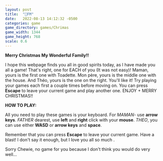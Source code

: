 ```yaml
---
layout: post
title:  "🎄FM"
date:   2022-08-13 14:12:32 -0500
categories: game
game_directory: games/Chrimas
game_width: 1344
game_height: 768
scale: 0.6
---
```


**Merry Christmas My Wonderful Family!!**

I hope this webpage finds you all in good spirits today, as I have made you all a game! That's right, one for EACH of you (It was not easy)! Maman, yours is the first one with Toadette. Mon père, yours is the middle one with the house. And Théo, yours is the one on the right. You'll like it! Try playing your games each first a couple times before moving on. You can press **Escape** to leave your current game and play another one. ENJOY + MERRY CHRISTMAS!!

**HOW TO PLAY:**

All you need to play these games is your keyboard. For *MAMAN*- use **arrow keys**. *FATHER* dearest, use **left** and **right** click with your **mouse**. *THEO*, you can use either **WASD** or **arrow keys** and **space**.

Remember that you can press **Escape** to leave your current game. Have a blast! I don't say it enough, but I love you all so much .

Sorry Chewie, no game for you because I don't think you would do very well...

